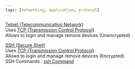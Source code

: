 ```yaml
---
tags: [networking, application, protocol]
---
```


<u>Telnet (Telecommunication Network)</u>  
Uses [TCP (Transmission Control Protocol)](../Transport%20Layer%20Concepts/TCP%20(Transmission%20Control%20Protocol).md)  
Allows to login and manage remove devices (Unencrypted)

<u>SSH (Secure Shell)</u>  
Uses [TCP (Transmission Control Protocol)](../Transport%20Layer%20Concepts/TCP%20(Transmission%20Control%20Protocol).md)  
Allows to login and manage remove devices (Encrypted)  
SSH Commands : [ssh Command](../../../Operating%20System/Linux/Commands/ssh%20Command.md)
